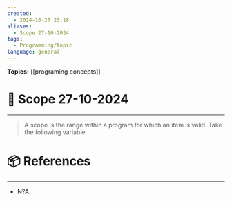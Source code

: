 ```yaml
---
created:
  - 2024-10-27 23:18
aliases:
  - Scope 27-10-2024
tags:
  - Programming/topic
language: general
---
```


**Topics:** [[programing concepts]]

# 📃 Scope 27-10-2024

---
> A scope is the range within a program for which an item is valid. Take the following variable.

# 📦 References

---

- N?A
